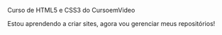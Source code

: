 Curso de HTML5 e CSS3 do CursoemVideo

Estou  aprendendo a criar sites, agora vou gerenciar meus repositórios!
